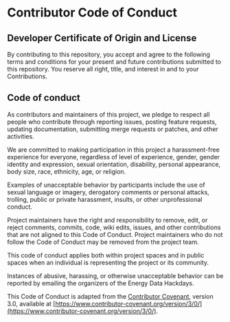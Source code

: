 # Contributor Code of Conduct

## Developer Certificate of Origin and License

By contributing to this repository, you accept and agree to the following terms and
conditions for your present and future contributions submitted to this repository.
You reserve all right, title, and interest in and to your Contributions.

## Code of conduct

As contributors and maintainers of this project, we pledge to respect all people
who contribute through reporting issues, posting feature requests, updating
documentation, submitting merge requests or patches, and other activities.

We are committed to making participation in this project a harassment-free
experience for everyone, regardless of level of experience, gender, gender
identity and expression, sexual orientation, disability, personal appearance,
body size, race, ethnicity, age, or religion.

Examples of unacceptable behavior by participants include the use of sexual
language or imagery, derogatory comments or personal attacks, trolling, public
or private harassment, insults, or other unprofessional conduct.

Project maintainers have the right and responsibility to remove, edit, or reject
comments, commits, code, wiki edits, issues, and other contributions that are
not aligned to this Code of Conduct. Project maintainers who do not follow the
Code of Conduct may be removed from the project team.

This code of conduct applies both within project spaces and in public spaces
when an individual is representing the project or its community.

Instances of abusive, harassing, or otherwise unacceptable behavior can be
reported by emailing the organizers of the Energy Data Hackdays.

This Code of Conduct is adapted from the [Contributor Covenant](https://contributor-covenant.org), version 3.0,
available at [https://www.contributor-covenant.org/version/3/0/](https://www.contributor-covenant.org/version/3/0/).